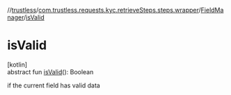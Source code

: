 //[trustless](../../../index.md)/[com.trustless.requests.kyc.retrieveSteps.steps.wrapper](../index.md)/[FieldManager](index.md)/[isValid](is-valid.md)

# isValid

[kotlin]\
abstract fun [isValid](is-valid.md)(): Boolean

if the current field has valid data
